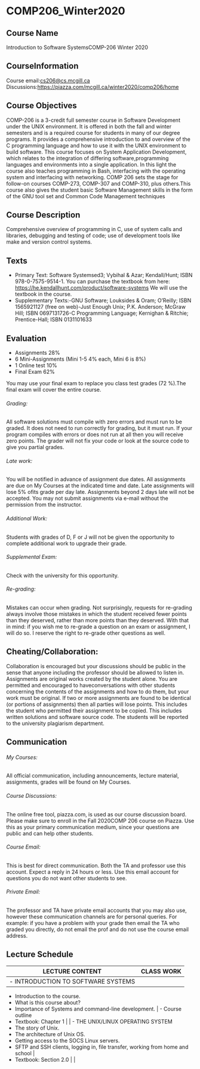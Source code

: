 # COMP206_Winter2020

## Course Name
Introduction to Software SystemsCOMP-206 Winter 2020

## CourseInformation
Course email:cs206@cs.mcgill.ca
Discussions:https://piazza.com/mcgill.ca/winter2020/comp206/home

## Course Objectives
COMP-206 is a 3-credit full semester course in Software Development under the UNIX environment. It is offered in both the fall and winter semesters and is a required course for students in many of our degree programs.  It provides a comprehensive introduction to and overview of the C programming language and how to use it with the UNIX environment to build software. 
This course focuses on System Application Development, which relates to the integration of differing software,programming languages and environments into a single application.  In this light the course also teaches programming in Bash, interfacing with the operating system and interfacing with networking.
COMP 206 sets the stage for follow-on courses COMP-273, COMP-307 and COMP-310, plus others.This course also gives the student basic Software Management skills in the form of the GNU tool set and Common Code Management techniques

## Course Description
Comprehensive overview of programming in C, use of system calls and libraries, debugging and testing of code; use of development tools like make and version control systems.

## Texts
 - Primary Text: Software Systemsed3; Vybihal & Azar; Kendall/Hunt; ISBN 978-0-7575-9514-1. You can purchase the textbook from here: https://he.kendallhunt.com/product/software-systems We will use the textbook in the course.
 - Supplementary Texts:-GNU Software; Louksides & Oram; O’Reilly; ISBN 1565921127 (free on web)-Just Enough Unix; P.K. Anderson; McGraw Hill; ISBN 0697131726-C Programming Language; Kernighan & Ritchie; Prentice-Hall; ISBN 0131101633

## Evaluation
 - Assignments 28%
 - 6 Mini-Assignments (Mini 1-5 4% each, Mini 6 is 8%)
 - 1 Online test 10%
 - Final Exam 62%

You may use your final exam to replace you class test grades (72 %).The final exam will cover the entire course.

###### Grading: 
All software solutions must compile with zero errors and must run to be graded. It does not need to run correctly for grading, but it must run. If your program compiles with errors or does not run at all then you will receive zero points. The grader will not fix your code or look at the source code to give you partial grades.

###### Late work: 
You will be notified in advance of assignment due dates. All assignments are due on My Courses at the indicated time and date. Late assignments will lose 5% ofits grade per day late. Assignments beyond 2 days late will not be accepted. You may not submit assignments via e-mail without the permission from the instructor.

###### Additional Work:
Students with grades of D, F or J will not be given the opportunity to complete additional work to upgrade their grade. 

###### Supplemental Exam: 
Check with the university for this opportunity.

###### Re-grading: 
Mistakes can occur when grading. Not surprisingly, requests for re-grading always involve those mistakes in which the student received fewer points than they deserved, rather than more points than they deserved. With that in mind: if you wish me to re-grade a question on an exam or assignment, I will do so. I reserve the right to re-grade other questions as well.

## Cheating/Collaboration: 
Collaboration is encouraged but your discussions should be public in the sense that anyone including the professor should be allowed to listen in. Assignments are original works created by the student alone. You are permitted and encouraged to haveconversations with other students concerning the contents of the assignments and how to do them, but your work must be original.  If two or more assignments are found to be identical (or portions of assignments) then all parties will lose points.  This includes the student who permitted their assignment to be copied.  This includes written solutions and software source code. The students will be reported to the university plagiarism department.

## Communication

###### My Courses: 
All official communication, including announcements, lecture material, assignments, grades will be found on My Courses.

###### Course Discussions:
The online free tool, piazza.com, is used as our course discussion board. Please make sure to enroll in the Fall 2020COMP 206 course on Piazza. Use this as your primary communication medium, since your questions are public and can help other students.

###### Course Email: 
This is best for direct communication. Both the TA and professor use this account. Expect a reply in 24 hours or less. Use this email account for questions you do not want other students to see. 

###### Private Email:
The professor and TA have private email accounts that you may also use, however these communication channels are for personal queries. For example: if you have a problem with your grade then email the TA who graded you directly, do not email the prof and do not use the course email address.

## Lecture Schedule
| LECTURE CONTENT | CLASS WORK |
| --- | --- |
| - INTRODUCTION TO SOFTWARE SYSTEMS
- Introduction to the course.
- What is this course about?
- Importance of Systems and command-line development. | - Course outline
- Textbook: Chapter 1 |
| - THE UNIX/LINUX OPERATING SYSTEM
- The story of Unix. 
- The architecture of Unix OS.  
- Getting access to the SOCS Linux servers.  
- SFTP and SSH clients, logging in, file transfer, working from home and school
 | 
- Textbook: Section 2.0 |
|



